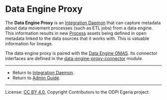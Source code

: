 <!-- SPDX-License-Identifier: CC-BY-4.0 -->
<!-- Copyright Contributors to the ODPi Egeria project 2020. -->

# Data Engine Proxy

The **Data Engine Proxy** is an [Integration Daemon](integration-daemon.md)
that can capture metadata about data movement processes (such as ETL jobs)
from a data engine.  This information results in new
[Process](../../../../open-metadata-publication/website/open-metadata-types/0010-Base-Model.md) assets
being defined in open metadata linked to the data sources that it works with.
This is valuable information for lineage.

The data engine proxy is paired with the [Data Engine OMAS](../../../access-services/data-engine).
Its connector interfaces are defined
in the [data-engine-proxy-connector](../../../governance-servers/data-engine-proxy-services/data-engine-proxy-connector) module.

----
* Return to [Integration Daemon](integration-daemon.md).
* Return to [Admin Guide](../user).
----
License: [CC BY 4.0](https://creativecommons.org/licenses/by/4.0/),
Copyright Contributors to the ODPi Egeria project.